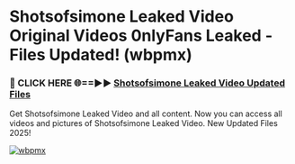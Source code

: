 # Shotsofsimone Leaked Video Original Videos 0nlyFans Leaked - Files Updated! (wbpmx)

<h3>🔴 CLICK HERE 🌐==►► <a href="https://tinyurl.com/x26r9saj" rel="nofollow">Shotsofsimone Leaked Video Updated Files</a></h3>

Get Shotsofsimone Leaked Video and all content. Now you can access all videos and pictures of Shotsofsimone Leaked Video. New Updated Files 2025!

[![wbpmx](https://i.imgur.com/LkgZPqh.gif)](https://tinyurl.com/x26r9saj)
